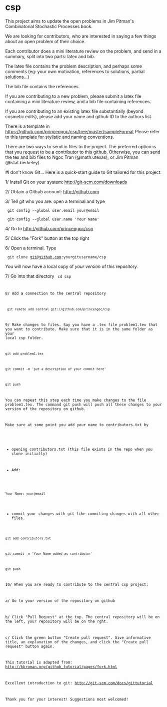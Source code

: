 # csp
This project aims to update the open problems in Jim Pitman's Combinatorial Stochastic Processes book. 

We are looking for contributors, who are interested in saying a few things about an open problem of their choice.

Each contributor does a mini literature review on the problem, and send in a summary, split into two parts: latex and bib.

The latex file contains the problem description, and perhaps some comments (eg: your own motivation, references to solutions, partial solutions...)

The bib file contains the references.

If you are contributing to a new problem, please submit a latex file containing a mini literature review, and a bib file containing references. 

If you are contributing to an existing latex file substantially (beyond cosmetic edits), please add your name and github ID to the authors list. 

There is a template in
https://github.com/princengoc/csp/tree/master/sampleFormat
Please refer to this template for stylistic and naming conventions.

There are two ways to send in files to the project. The preferred option is that you request to be a contributor to this github. Otherwise, you can send the tex and bib files to Ngoc Tran (@math.utexas), or Jim Pitman (@stat.berkeley).

#I don't know Git...
Here is a quick-start guide to Git tailored for this project:

1/ Install Git on your system: http://git-scm.com/downloads

2/ Obtain a Github account: http://github.com

3/ Tell git who you are: open a terminal and type

<code> git config --global user.email your@email </code>

<code> git config --global user.name 'Your Name' </code>

4/ Go to http://github.com/princengoc/csp

5/ Click the "Fork" button at the top right

6/ Open a terminal. Type

<code> git clone git@github.com:yourgitusername/csp </code>

You will now have a local copy of *your version* of this repository. 

7/ Go into that directory
<code> cd csp </cd>

8/ Add a connection to the central repository

<code> git remote add central git://github.com/princengoc/csp </code>

9/ Make changes to files. Say you have a .tex file problem1.tex  that you want to contribute. Make sure that it is in the same folder as your local csp folder.

<code>git add problem1.tex </code>

<code>git commit -m 'put a description of your commit here' </code>

<code>git push </code>

You can repeat this step each time you make changes to the file problem1.tex. The command git push will push all these changes to your version of the repository on github. 

Make sure at some point you add your name to contributors.txt by 

- opening contributors.txt (this file exists in the repo when you clone initially)

- Add:

<code>Your Name: your@email</code>

- commit your changes with git like commiting changes with all other files.

<code>git add contributors.txt</code>

<code>git commit -m 'Your Name added as contributor'</code>

<code>git push</code>

10/ When you are ready to contribute to the central csp project:

a/ Go to your version of the repository on github

b/ Click "Pull Request" at the top. The central repository will be on the left, your repository will be on the rght. 

c/ Click the green button "Create pull request". Give informative title, an explanation of the changes, and click the "Create pull request" button again. 

This tutorial is adapted from:
http://kbroman.org/github_tutorial/pages/fork.html

Excellent introduction to git:
http://git-scm.com/docs/gittutorial

Thank you for your interest! Suggestions most welcomed!

